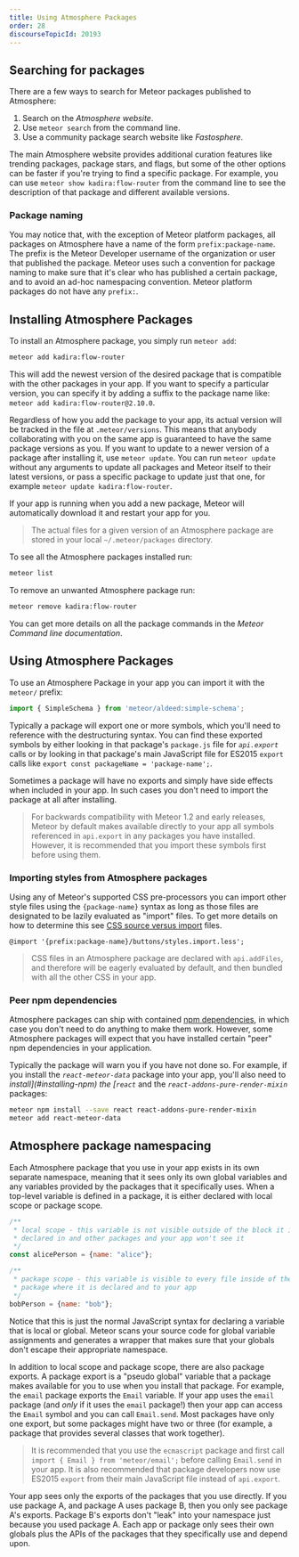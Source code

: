 ```yaml
---
title: Using Atmosphere Packages
order: 28
discourseTopicId: 20193
---
```


<h2 id="atmosphere-searching">Searching for packages</h2>

There are a few ways to search for Meteor packages published to Atmosphere:

1. Search on the *Atmosphere website*.
2. Use `meteor search` from the command line.
3. Use a community package search website like *Fastosphere*.

The main Atmosphere website provides additional curation features like trending packages, package stars, and flags, but some of the other options can be faster if you're trying to find a specific package. For example, you can use `meteor show kadira:flow-router` from the command line to see the description of that package and different available versions.

<h3 id="atmosphere-naming">Package naming</h3>

You may notice that, with the exception of Meteor platform packages, all packages on Atmosphere have a name of the form `prefix:package-name`. The prefix is the Meteor Developer username of the organization or user that published the package. Meteor uses such a convention for package naming to make sure that it's clear who has published a certain package, and to avoid an ad-hoc namespacing convention. Meteor platform packages do not have any `prefix:`.

<h2 id="installing-atmosphere">Installing Atmosphere Packages</h2>

To install an Atmosphere package, you simply run `meteor add`:

```bash
meteor add kadira:flow-router
```

This will add the newest version of the desired package that is compatible with the other packages in your app. If you want to specify a particular version, you can specify it by adding a suffix to the package name like: `meteor add kadira:flow-router@2.10.0`.

Regardless of how you add the package to your app, its actual version will be tracked in the file at `.meteor/versions`. This means that anybody collaborating with you on the same app is guaranteed to have the same package versions as you. If you want to update to a newer version of a package after installing it, use `meteor update`. You can run `meteor update` without any arguments to update all packages and Meteor itself to their latest versions, or pass a specific package to update just that one, for example `meteor update kadira:flow-router`.

If your app is running when you add a new package, Meteor will automatically download it and restart your app for you.

> The actual files for a given version of an Atmosphere package are stored in your local `~/.meteor/packages` directory.

To see all the Atmosphere packages installed run:

```bash
meteor list
```

To remove an unwanted Atmosphere package run:

```bash
meteor remove kadira:flow-router
```

You can get more details on all the package commands in the *Meteor Command line documentation*.

<h2 id="using-atmosphere">Using Atmosphere Packages</h2>

To use an Atmosphere Package in your app you can import it with the `meteor/` prefix:

```js
import { SimpleSchema } from 'meteor/aldeed:simple-schema';
```

Typically a package will export one or more symbols, which you'll need to reference with the destructuring syntax. You can find these exported symbols by either looking in that package's `package.js` file for *`api.export`* calls or by looking in that package's main JavaScript file for ES2015 `export ` calls like `export const packageName = 'package-name';`.

Sometimes a package will have no exports and simply have side effects when included in your app. In such cases you don't need to import the package at all after installing.

> For backwards compatibility with Meteor 1.2 and early releases, Meteor by default makes available directly to your app all symbols referenced in `api.export` in any packages you have installed. However, it is recommended that you import these symbols first before using them.

<h3 id="importing-atmosphere-styles">Importing styles from Atmosphere packages</h3>

Using any of Meteor's supported CSS pre-processors you can import other style files using the `{package-name}` syntax as long as those files are designated to be lazily evaluated as "import" files. To get more details on how to determine this see [CSS source versus import](build-tool.html#css-source-vs-import) files.

```less
@import '{prefix:package-name}/buttons/styles.import.less';
```

> CSS files in an Atmosphere package are declared with `api.addFiles`, and therefore will be eagerly evaluated by default, and then bundled with all the other CSS in your app.

<h3 id="peer-npm-dependencies">Peer npm dependencies</h3>

Atmosphere packages can ship with contained [npm dependencies](writing-packages.html#npm-dependencies), in which case you don't need to do anything to make them work. However, some Atmosphere packages will expect that you have installed certain "peer" npm dependencies in your application.

Typically the package will warn you if you have not done so. For example, if you install the *`react-meteor-data`* package into your app, you'll also need to *install](#installing-npm) the [`react`* and the *`react-addons-pure-render-mixin`* packages:

```bash
meteor npm install --save react react-addons-pure-render-mixin
meteor add react-meteor-data
```

<h2 id="package-namespacing">Atmosphere package namespacing</h2>

Each Atmosphere package that you use in your app exists in its own separate namespace, meaning that it sees only its own global variables and any variables provided by the packages that it specifically uses. When a top-level variable is defined in a package, it is either declared with local scope or package scope.

```js
/**
 * local scope - this variable is not visible outside of the block it is
 * declared in and other packages and your app won't see it
 */
const alicePerson = {name: "alice"};

/**
 * package scope - this variable is visible to every file inside of the
 * package where it is declared and to your app
 */
bobPerson = {name: "bob"};
```

Notice that this is just the normal JavaScript syntax for declaring a variable that is local or global. Meteor scans your source code for global variable assignments and generates a wrapper that makes sure that your globals don't escape their appropriate namespace.

In addition to local scope and package scope, there are also package exports. A package export is a "pseudo global" variable that a package makes available for you to use when you install that package. For example, the `email` package exports the `Email` variable. If your app uses the `email` package (and _only_ if it uses the `email` package!) then your app can access the `Email` symbol and you can call `Email.send`. Most packages have only one export, but some packages might have two or three (for example, a package that provides several classes that work together).

> It is recommended that you use the `ecmascript` package and first call `import { Email } from 'meteor/email';` before calling `Email.send` in your app. It is also recommended that package developers now use ES2015 `export` from their main JavaScript file instead of `api.export`.

Your app sees only the exports of the packages that you use directly. If you use package A, and package A uses package B, then you only see package A's exports. Package B's exports don't "leak" into your namespace just because you used package A. Each app or package only sees their own globals plus the APIs of the packages that they specifically use and depend upon.
